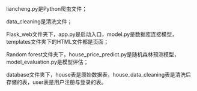 liancheng.py是Python爬虫文件；

data_cleaning是清洗文件；

Flask_web文件夹下，app.py是启动入口，model.py是数据库连接模型，templates文件夹下的HTML文件都是页面；

Random forest文件夹下，house_price_predict.py是随机森林预测模型，model_evaluation.py是模型评估；

database文件夹下，house表是原始数据表，house_data_cleaning表是清洗后存储的表，user表是用户注册与登录的表。
